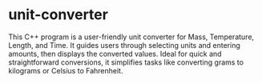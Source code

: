 # unit-converter
This C++ program is a user-friendly unit converter for Mass, Temperature, Length, and Time. It guides users through selecting units and entering amounts, then displays the converted values. Ideal for quick and straightforward conversions, it simplifies tasks like converting grams to kilograms or Celsius to Fahrenheit.
